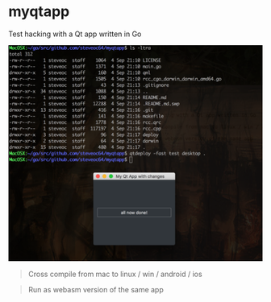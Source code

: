 # myqtapp

Test hacking with a Qt app written in Go

![Screenshot](https://github.com/steveoc64/myqtapp/blob/master/screen.png?raw=true)


> Cross compile from mac to linux / win / android / ios

> Run as webasm version of the same app

